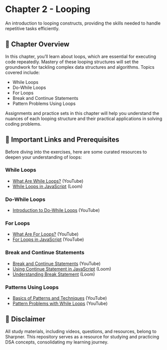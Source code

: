 # Chapter 2 - Looping
An introduction to looping constructs, providing the skills needed to handle repetitive tasks efficiently.

## 📖 Chapter Overview
In this chapter, you’ll learn about loops, which are essential for executing code repeatedly. Mastery of these looping structures will set the groundwork for tackling complex data structures and algorithms. Topics covered include:

- While Loops
- Do-While Loops
- For Loops
- Break and Continue Statements
- Pattern Problems Using Loops

Assignments and practice sets in this chapter will help you understand the nuances of each looping structure and their practical applications in solving coding problems.

## 🔗 Important Links and Prerequisites
Before diving into the exercises, here are some curated resources to deepen your understanding of loops:

### While Loops
- [What Are While Loops?](https://www.youtube.com/watch?v=Zk8eh0O-vZQ) (YouTube)
- [While Loops in JavaScript](https://www.loom.com/share/2fa53c1f42d8437b8b41f857ec70f5d3) (Loom)

### Do-While Loops
- [Introduction to Do-While Loops](https://www.youtube.com/watch?v=zGG56ae5_GM) (YouTube)

### For Loops
- [What Are For Loops?](https://www.youtube.com/watch?v=t7vFKg-cA4c) (YouTube)
- [For Loops in JavaScript](https://www.youtube.com/watch?v=DIA0J4vJBHQ) (YouTube)

### Break and Continue Statements
- [Break and Continue Statements](https://www.youtube.com/watch?v=Z19_WZnEuAM) (YouTube)
- [Using Continue Statement in JavaScript](https://www.loom.com/share/562cd344fe5a4c7784871187567d8d11?sid=8147810b-2598-444c-a47f-b1259cc99c4f) (Loom)
- [Understanding Break Statement](https://www.loom.com/share/562cd344fe5a4c7784871187567d8d11?sid=8147810b-2598-444c-a47f-b1259cc99c4f) (Loom)

### Patterns Using Loops
- [Basics of Patterns and Techniques](https://www.youtube.com/watch?v=aXHanyXQqI0) (YouTube)
- [Pattern Problems with While Loops](https://www.youtube.com/watch?v=STdX9mLlquQ) (YouTube)

## 📢 Disclaimer
All study materials, including videos, questions, and resources, belong to Sharpner. This repository serves as a resource for studying and practicing DSA concepts, consolidating my learning journey.
